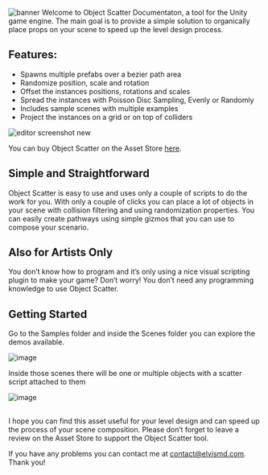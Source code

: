 ![banner](https://user-images.githubusercontent.com/9807602/156608653-227fd8e0-3b0f-42ca-85b9-89d7d81542a0.png)
Welcome to Object Scatter Documentaton, a tool for the Unity game engine.
The main goal is to provide a simple solution to organically place props on your scene to speed up the level design process.

## Features:

- Spawns multiple prefabs over a bezier path area
- Randomize position, scale and rotation
- Offset the instances positions, rotations and scales
- Spread the instances with Poisson Disc Sampling, Evenly or Randomly
- Includes sample scenes with multiple examples
- Project the instances on a grid or on top of colliders

![editor screenshot new](https://user-images.githubusercontent.com/9807602/156601132-37d0443d-f088-4e79-8535-0c07323955a8.PNG)

You can buy Object Scatter on the Asset Store [here](https://u3d.as/2kJE).

## Simple and Straightforward
Object Scatter is easy to use and uses only a couple of scripts to do the work for you. With only a couple of clicks you can place a lot of objects in your scene with collision filtering and using randomization properties. You can easily create pathways using simple gizmos that you can use to compose your scenario.

## Also for Artists Only
You don’t know how to program and it’s only using a nice visual scripting plugin to make your game? Don’t worry! You don’t need any programming knowledge to use Object Scatter.

## Getting Started
Go to the Samples folder and inside the Scenes folder you can explore the demos available.

![image](https://user-images.githubusercontent.com/9807602/156606095-975da580-9f45-498f-9460-6c3527a0f225.png)

Inside those scenes there will be one or multiple objects with a scatter script attached to them

![image](https://user-images.githubusercontent.com/9807602/156606383-1ee9b7ee-78a0-4cad-84d1-260369a32fe7.png)

##

I hope you can find this asset useful for your level design and can speed up the process of your scene composition. 
Please don’t forget to leave a review on the Asset Store to support the Object Scatter tool.

If you have any problems you can contact me at contact@elvismd.com.
Thank you!
